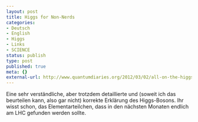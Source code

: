 ```yaml
---
layout: post
title: Higgs for Non-Nerds
categories:
- Deutsch
- English
- Higgs
- Links
- SCIENCE
status: publish
type: post
published: true
meta: {}
external-url: http://www.quantumdiaries.org/2012/03/02/all-on-the-higgs-for-nearly-everyone/
---
```

Eine sehr verständliche, aber trotzdem detaillierte und (soweit ich das beurteilen kann, also gar nicht) korrekte Erklärung des Higgs-Bosons. Ihr wisst schon, das Elementarteilchen, dass in den nächsten Monaten endlich am LHC gefunden werden sollte.
